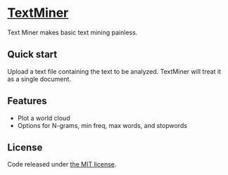 # [TextMiner](https://lzys90.shinyapps.io/TextMiner/)

Text Miner makes basic text mining painless.

## Quick start

Upload a text file containing the text to be analyzed. TextMiner will treat it as a single document.

## Features

- Plot a world cloud
- Options for N-grams, min freq, max words, and stopwords

## License

Code released under [the MIT license](https://github.com/lyzs90/TextMiner/blob/master/LICENSE.txt).

